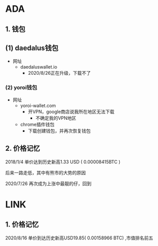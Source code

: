 # ADA

## 1. 钱包

## (1) daedalus钱包

- 网址
  - daedaluswallet.io
    - 2020/8/26正在升级，下载不了

### (2) yoroi钱包

- 网址
  - yoroi-wallet.com
    - 开VPN，google商店说我所在地区无法下载
      - 不确定我的VPN地区
  - chrome插件钱包
    - 下载创建钱包，并再次恢复钱包

## 2. 价格记忆

2018/1/4 单价达到历史新高1.33 USD  ( 0.00008415BTC )

后来一路走低，其中有熊市的大势的原因

2020/7/26 再次成为上涨中最靓的仔，回到

# LINK

## 1. 价格记忆

2020/8/16 单价到达历史新高USD19.85( 0.00158966 BTC) ,市值排名前五